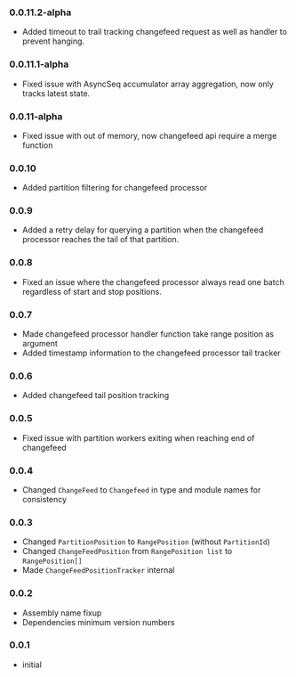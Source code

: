 ### 0.0.11.2-alpha
* Added timeout to trail tracking changefeed request as well as handler to prevent hanging.

### 0.0.11.1-alpha
* Fixed issue with AsyncSeq accumulator array aggregation, now only tracks latest state.

### 0.0.11-alpha
* Fixed issue with out of memory, now changefeed api require a merge function

### 0.0.10
* Added partition filtering for changefeed processor

### 0.0.9
* Added a retry delay for querying a partition when the changefeed processor reaches the tail of that partition.

### 0.0.8
* Fixed an issue where the changefeed processor always read one batch regardless of start and stop positions.

### 0.0.7
* Made changefeed processor handler function take range position as argument
* Added timestamp information to the changefeed processor tail tracker

### 0.0.6
* Added changefeed tail position tracking

### 0.0.5
* Fixed issue with partition workers exiting when reaching end of changefeed

### 0.0.4
* Changed `ChangeFeed` to `Changefeed` in type and module names for consistency

### 0.0.3
* Changed `PartitionPosition` to `RangePosition` (without `PartitionId`)
* Changed `ChangeFeedPosition` from `RangePosition list` to `RangePosition[]`
* Made `ChangeFeedPositionTracker` internal

### 0.0.2
* Assembly name fixup
* Dependencies minimum version numbers

### 0.0.1
* initial
